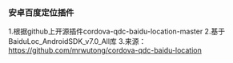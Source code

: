 ﻿### 安卓百度定位插件
1.根据github上开源插件cordova-qdc-baidu-location-master
2.基于BaiduLoc_AndroidSDK_v7.0_All库
3.来源：https://github.com/mrwutong/cordova-qdc-baidu-location